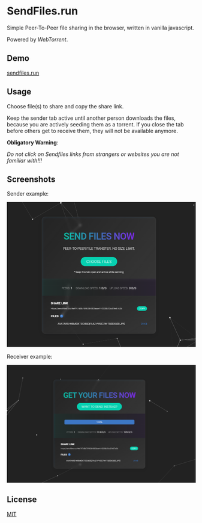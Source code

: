 
# SendFiles.run
Simple Peer-To-Peer file sharing in the browser, written in vanilla javascript.

Powered by *WebTorrent*.


## Demo

[sendfiles.run](https://sendfiles.run/)

## Usage

Choose file(s) to share and copy the share link.

Keep the sender tab active until another person downloads the files, because you are actively seeding them as a torrent.
If you close the tab before others get to receive them, they will not be available anymore.

**Obligatory Warning**:

*Do not click on Sendfiles links from strangers or websites you are not familiar with!!!*


## Screenshots

Sender example:

![Sending](send.png)

Receiver example:

![Receiveing](receive.png)


## License

[MIT](LICENSE)
